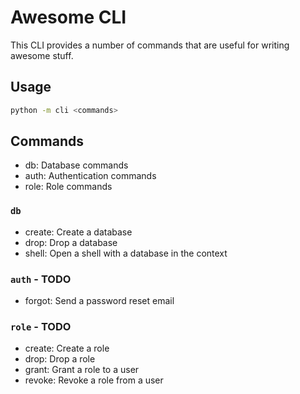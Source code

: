 Awesome CLI
===

This CLI provides a number of commands that are useful for writing awesome stuff.

## Usage

```bash
python -m cli <commands>
```

## Commands

- db: Database commands
- auth: Authentication commands
- role: Role commands


### `db`

- create: Create a database
- drop: Drop a database
- shell: Open a shell with a database in the context

### `auth` - TODO

- forgot: Send a password reset email

### `role` - TODO

- create: Create a role
- drop: Drop a role
- grant: Grant a role to a user
- revoke: Revoke a role from a user
